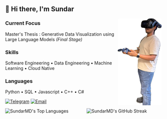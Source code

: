 ## 👋 Hi there, I'm Sundar

<img  align="right" style="border-radius: 5px;" height="280" src="./ding.png" />

### Current Focus
Master's Thesis : Generative Data Visualization using Large Language Models <i>(Final Stage)</i>

### Skills
Software Engineering • Data Engineering • Machine Learning
• Cloud Native

### Languages
Python • SQL • Javascript • C++ • C#

[![Telegram](https://img.shields.io/badge/Telegram-2CA5E0?style=for-the-badge&logo=telegram&logoColor=white)](https://t.me/Sundar159)
[![Email](https://img.shields.io/badge/Email-D14836?style=for-the-badge&logo=gmail&logoColor=white)](mailto:sundardas159@gmail.com)

<div style="display: flex; justify-content: space-between; align-items: stretch;">
  <img src="https://github-readme-stats.vercel.app/api/top-langs/?username=SundarMD&theme=dark&show_icons=true&hide_border=true&layout=compact" alt="SundarMD's Top Languages" width="48%" height="150" />
  <img src="https://github-readme-streak-stats.herokuapp.com/?user=SundarMD&theme=dark&hide_border=true" alt="SundarMD's GitHub Streak" width="48%" height="200" />
</div>
